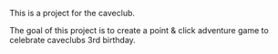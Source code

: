 This is a project for the caveclub.

The goal of this project is to create a point & click adventure game to celebrate caveclubs 3rd birthday.
